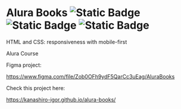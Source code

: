 # Alura Books ![Static Badge](https://img.shields.io/badge/HTML-green) ![Static Badge](https://img.shields.io/badge/CSS-green) ![Static Badge](https://img.shields.io/badge/License-MIT-blue)

HTML and CSS: responsiveness with mobile-first

Alura Course

Figma project:

https://www.figma.com/file/Zob0OFh9ydF5QarCc3uEag/AluraBooks

Check this project here:

https://kanashiro-igor.github.io/alura-books/